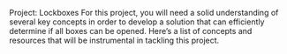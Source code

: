 Project: Lockboxes
For this project, you will need a solid understanding of several key concepts in order to develop a solution that can efficiently determine if all boxes can be opened. Here’s a list of concepts and resources that will be instrumental in tackling this project.
